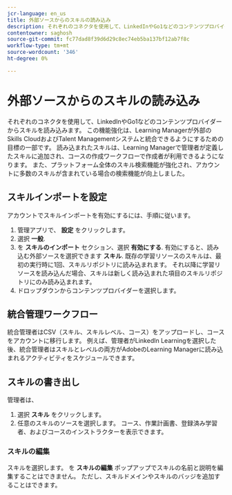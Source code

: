 ```yaml
---
jcr-language: en_us
title: 外部ソースからのスキルの読み込み
description: それぞれのコネクタを使用して、LinkedInやGo1などのコンテンツプロバイダーからスキルを読み込みます。  読み込まれたスキルは、Learning Managerで管理者が定義したスキルに追加され、コースの作成ワークフローで作成者が利用できるようになります。
contentowner: saghosh
source-git-commit: fc77dad8f39d6d29c8ec74eb5ba137bf12ab7f8c
workflow-type: tm+mt
source-wordcount: '346'
ht-degree: 0%

---
```



# 外部ソースからのスキルの読み込み

それぞれのコネクタを使用して、LinkedInやGo1などのコンテンツプロバイダーからスキルを読み込みます。 この機能強化は、Learning Managerが外部のSkills CloudおよびTalent Managementシステムと統合できるようにするための目標の一部です。 読み込まれたスキルは、Learning Managerで管理者が定義したスキルに追加され、コースの作成ワークフローで作成者が利用できるようになります。 また、プラットフォーム全体のスキル検索機能が強化され、アカウントに多数のスキルが含まれている場合の検索機能が向上しました。

## スキルインポートを設定

アカウントでスキルインポートを有効にするには、手順に従います。

1. 管理アプリで、 **設定** をクリックします。
1. 選択 **一般**.
1. を **スキルのインポート** セクション、選択 **有効にする**. 有効にすると、読み込む外部ソースを選択できます **スキル**. 既存の学習リソースのスキルは、最初の実行時に1回、スキルリポジトリに読み込まれます。 それ以降に学習リソースを読み込んだ場合、スキルは新しく読み込まれた項目のスキルリポジトリにのみ読み込まれます。
1. ドロップダウンからコンテンツプロバイダーを選択します。

## 統合管理ワークフロー

統合管理者はCSV（スキル、スキルレベル、コース）をアップロードし、コースをアカウントに移行します。 例えば、管理者がLinkedIn Learningを選択した後、統合管理者はスキルとレベルの両方がAdobeのLearning Managerに読み込まれるアクティビティをスケジュールできます。

## スキルの書き出し

管理者は、

1. 選択 **スキル** をクリックします。
1. 任意のスキルのソースを選択します。 コース、作業計画書、登録済み学習者、およびコースのインストラクターを表示できます。

### スキルの編集

スキルを選択します。 を **スキルの編集** ポップアップでスキルの名前と説明を編集することはできません。 ただし、スキルドメインやスキルのバッジを追加することはできます。